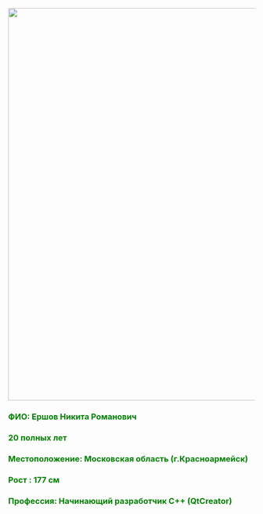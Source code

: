 <img src="myphoto.JPG" width="600" height="800">

### <font color = "green" > ФИО: Ершов Никита Романович </font>

### <font color = "green" > 20 полных лет </font>

### <font color = "green" > Местоположение: Московская область (г.Красноармейск) </font>

### <font color = "green" > Рост : 177 см </font>

### <font color = "green" > Профессия: Начинающий разработчик C++ (QtCreator) </font>
